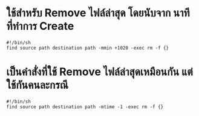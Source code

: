 # ใช้สำหรับ Remove ไฟล์ล่าสุด โดยนับจาก นาทีที่ทำการ Create
~~~
#!/bin/sh
find source path destination path -mmin +1020 -exec rm -f {} 
~~~

# เป็นคำสั่งที่ใช้ Remove ไฟล์ล่าสุดเหมือนกัน แต่ใช้กันคนละกรณี
~~~
#!/bin/sh
find source path destination path -mtime -1 -exec rm -f {} 
~~~

